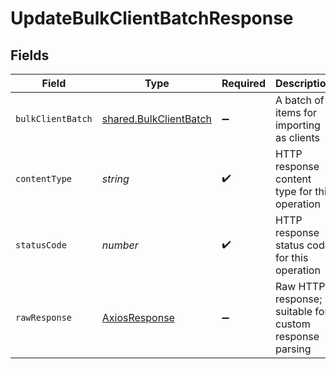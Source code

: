 # UpdateBulkClientBatchResponse


## Fields

| Field                                                                   | Type                                                                    | Required                                                                | Description                                                             |
| ----------------------------------------------------------------------- | ----------------------------------------------------------------------- | ----------------------------------------------------------------------- | ----------------------------------------------------------------------- |
| `bulkClientBatch`                                                       | [shared.BulkClientBatch](../../../sdk/models/shared/bulkclientbatch.md) | :heavy_minus_sign:                                                      | A batch of items for importing as clients                               |
| `contentType`                                                           | *string*                                                                | :heavy_check_mark:                                                      | HTTP response content type for this operation                           |
| `statusCode`                                                            | *number*                                                                | :heavy_check_mark:                                                      | HTTP response status code for this operation                            |
| `rawResponse`                                                           | [AxiosResponse](https://axios-http.com/docs/res_schema)                 | :heavy_minus_sign:                                                      | Raw HTTP response; suitable for custom response parsing                 |